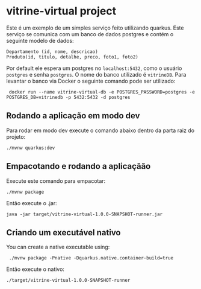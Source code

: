 # vitrine-virtual project

Este é um exemplo de um simples serviço feito utilizando quarkus. Este serviço se comunica com um banco de dados postgres
e contém o seguinte modelo de dados:

    Departamento (id, nome, descricao)
    Produto(id, titulo, detalhe, preco, foto1, foto2)

Por default ele espera um postgres no `localhost:5432`, como o usuário `postgres` e senha `postgres`. O nome do banco utilizado 
é `vitrineDB`. Para levantar o banco via Docker o seguinte comando pode ser utilizado:

```
 docker run --name vitrine-virtual-db -e POSTGRES_PASSWORD=postgres -e POSTGRES_DB=vitrinedb -p 5432:5432 -d postgres
``` 

## Rodando a aplicação em modo dev

Para rodar em modo dev execute o comando abaixo dentro da parta raiz do projeto:
```
./mvnw quarkus:dev
```

## Empacotando e rodando a aplicaçãão

Execute este comando para empacotar:
 
 ```
 ./mvnw package
 ```
Então execute o .jar:

 ```
 java -jar target/vitrine-virtual-1.0.0-SNAPSHOT-runner.jar
 
 ```

## Criando um executável nativo

You can create a native executable using: 

```
 ./mvnw package -Pnative -Dquarkus.native.container-build=true
 ```
Então execute o nativo:

 ```
 ./target/vitrine-virtual-1.0.0-SNAPSHOT-runner
 
 ```

